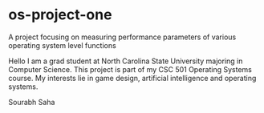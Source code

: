 # os-project-one
A project focusing on measuring performance parameters of various operating system level functions

Hello 
I am a grad student at North Carolina State University majoring in Computer Science. This project is part of my CSC 501 Operating Systems course. My interests lie in game design, artificial intelligence and operating systems.

Sourabh Saha
